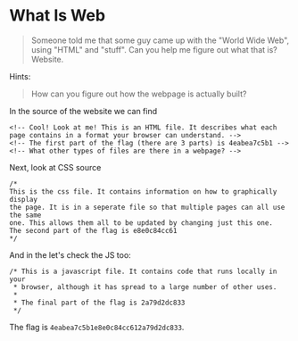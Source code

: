 # What Is Web

> Someone told me that some guy came up with the "World Wide Web", using "HTML" and "stuff". Can you help me figure out what that is? Website.

Hints:

> How can you figure out how the webpage is actually built?

In the source of the website we can find
```
<!-- Cool! Look at me! This is an HTML file. It describes what each page contains in a format your browser can understand. -->
<!-- The first part of the flag (there are 3 parts) is 4eabea7c5b1 -->
<!-- What other types of files are there in a webpage? -->
```
Next, look at CSS source
```
/*
This is the css file. It contains information on how to graphically display
the page. It is in a seperate file so that multiple pages can all use the same 
one. This allows them all to be updated by changing just this one.
The second part of the flag is e8e0c84cc61 
*/
```
And in the let's check the JS too:
```
/* This is a javascript file. It contains code that runs locally in your
 * browser, although it has spread to a large number of other uses.
 *
 * The final part of the flag is 2a79d2dc833
 */
```

The flag is `4eabea7c5b1e8e0c84cc612a79d2dc833`.
